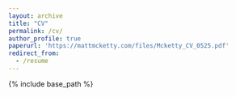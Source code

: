```yaml
---
layout: archive
title: "CV"
permalink: /cv/
author_profile: true
paperurl: 'https://mattmcketty.com/files/Mcketty_CV_0525.pdf'
redirect_from:
  - /resume
---
```


{% include base_path %}


